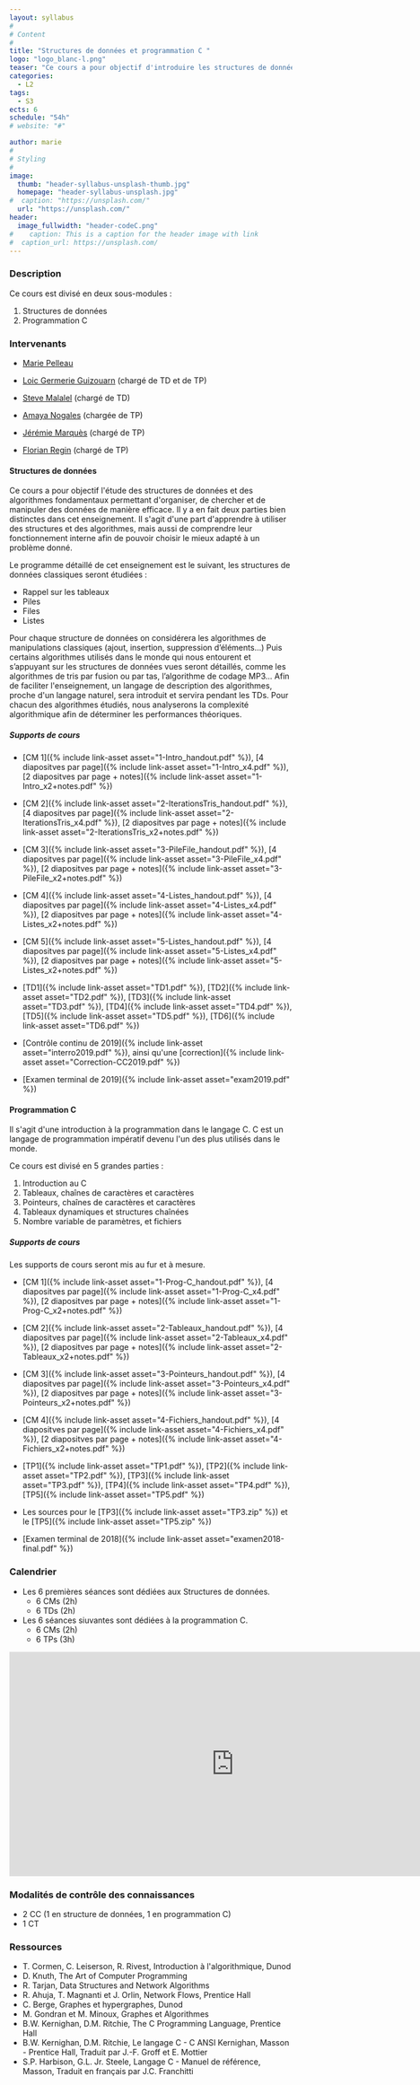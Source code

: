 ```yaml
---
layout: syllabus
#
# Content
#
title: "Structures de données et programmation C "
logo: "logo_blanc-l.png"
teaser: "Ce cours a pour objectif d'introduire les structures de données les plus classiques en s'appuyant sur le langage de programmation bas niveau C."
categories:
  - L2
tags:
  - S3
ects: 6
schedule: "54h"
# website: "#"

author: marie
#
# Styling
#
image:
  thumb: "header-syllabus-unsplash-thumb.jpg"
  homepage: "header-syllabus-unsplash.jpg"
#  caption: "https://unsplash.com/"
  url: "https://unsplash.com/"
header:
  image_fullwidth: "header-codeC.png"
#    caption: This is a caption for the header image with link
#  caption_url: https://unsplash.com/  
---
```


<!--{% include alert info="Info : Épreuve de rattrapage.  
    L'épreuve de rattrapage (2ème chance) est prévue le 16 juin de 13h à 15h.
    Les consignes de cette épreuve seront données sur moodle dans l'onglet [Épreuve de rattrapage](https://lms.univ-cotedazur.fr/mod/assign/view.php?id=109382).
    Il vous est fortement conseiller de suivre le [tutoriel](https://lms.univ-cotedazur.fr/course/view.php?id=14552&section=1), et de faire les exercices de l'onglet [C](https://lms.univ-cotedazur.fr/course/view.php?id=14552&section=3) du cours [UCANCODE](https://lms.univ-cotedazur.fr/course/view.php?id=14552)."
%}-->

### Description ###

Ce cours est divisé en deux sous-modules :

1. Structures de données
2. Programmation C

### Intervenants ###

- [Marie Pelleau](mailto:marie.pelleau@univ-cotedazur.fr)

- [Loic Germerie Guizouarn](mailto:loic.germerie-guizouarn@etu.univ-cotedazur.fr) (chargé de TD et de TP)
- [Steve Malalel](mailto:steve.malalel@etu.unice.fr) (chargé de TD)

- [Amaya Nogales](mailto:amaya.nogales-gomez@i3s.unice.fr) (chargée de TP)
- [Jérémie Marquès](mailto:mailto:jmarques@unice.fr) (chargé de TP)
- [Florian Regin](mailto:florian.regin@etu.univ-cotedazur.fr) (chargé de TP)

#### Structures de données ####

Ce cours a pour objectif l'étude des structures de données et des algorithmes fondamentaux permettant d'organiser, de chercher et de manipuler des données de manière efficace. Il y a en fait deux parties bien distinctes dans cet enseignement. Il s'agit d'une part d'apprendre à utiliser des structures et des algorithmes, mais aussi de comprendre leur fonctionnement interne afin de pouvoir choisir le mieux adapté à un problème donné.

<!-- #####  Programme ##### -->
Le programme détaillé de cet enseignement est le suivant,
les structures de données classiques seront étudiées :

- Rappel sur les tableaux 
- Piles
- Files
- Listes

Pour chaque structure de données on considérera les algorithmes de manipulations classiques (ajout, insertion, suppression d’éléments...)
Puis certains algorithmes utilisés dans le monde qui nous entourent et s’appuyant sur les structures de données vues seront détaillés, comme les algorithmes de tris par fusion ou par tas, l’algorithme de codage MP3... Afin de faciliter l'enseignement, un langage de description des algorithmes, proche d'un langage naturel, sera introduit et servira pendant les TDs. Pour chacun des algorithmes étudiés, nous analyserons la complexité algorithmique afin de déterminer les performances théoriques.

##### Supports de cours #####

- [CM 1]({% include link-asset asset="1-Intro_handout.pdf" %}), [4 diapositves par page]({% include link-asset asset="1-Intro_x4.pdf" %}), [2 diapositves par page + notes]({% include link-asset asset="1-Intro_x2+notes.pdf" %})	
- [CM 2]({% include link-asset asset="2-IterationsTris_handout.pdf" %}), [4 diapositves par page]({% include link-asset asset="2-IterationsTris_x4.pdf" %}), [2 diapositves par page + notes]({% include link-asset asset="2-IterationsTris_x2+notes.pdf" %})	
- [CM 3]({% include link-asset asset="3-PileFile_handout.pdf" %}), [4 diapositves par page]({% include link-asset asset="3-PileFile_x4.pdf" %}), [2 diapositves par page + notes]({% include link-asset asset="3-PileFile_x2+notes.pdf" %})	
- [CM 4]({% include link-asset asset="4-Listes_handout.pdf" %}), [4 diapositves par page]({% include link-asset asset="4-Listes_x4.pdf" %}), [2 diapositves par page + notes]({% include link-asset asset="4-Listes_x2+notes.pdf" %})
- [CM 5]({% include link-asset asset="5-Listes_handout.pdf" %}), [4 diapositves par page]({% include link-asset asset="5-Listes_x4.pdf" %}), [2 diapositves par page + notes]({% include link-asset asset="5-Listes_x2+notes.pdf" %})

- [TD1]({% include link-asset asset="TD1.pdf" %}), [TD2]({% include link-asset asset="TD2.pdf" %}), [TD3]({% include link-asset asset="TD3.pdf" %}), [TD4]({% include link-asset asset="TD4.pdf" %}), [TD5]({% include link-asset asset="TD5.pdf" %}), [TD6]({% include link-asset asset="TD6.pdf" %})

- [Contrôle continu de 2019]({% include link-asset asset="interro2019.pdf" %}), ainsi qu'une [correction]({% include link-asset asset="Correction-CC2019.pdf" %})
- [Examen terminal de 2019]({% include link-asset asset="exam2019.pdf" %})

#### Programmation C ####

Il s'agit d'une introduction à la programmation dans le langage C. C est un langage de programmation impératif devenu l'un des plus utilisés dans le monde.

<!-- #####  Programme ##### -->
Ce cours est divisé en 5 grandes parties :

1. Introduction au C
2. Tableaux, chaînes de caractères et caractères
3. Pointeurs, chaînes de caractères et caractères
4. Tableaux dynamiques et structures chaînées
5. Nombre variable de paramètres, et fichiers

##### Supports de cours #####

Les supports de cours seront mis au fur et à mesure.

- [CM 1]({% include link-asset asset="1-Prog-C_handout.pdf" %}), [4 diapositves par page]({% include link-asset asset="1-Prog-C_x4.pdf" %}), [2 diapositves par page + notes]({% include link-asset asset="1-Prog-C_x2+notes.pdf" %})
- [CM 2]({% include link-asset asset="2-Tableaux_handout.pdf" %}), [4 diapositves par page]({% include link-asset asset="2-Tableaux_x4.pdf" %}), [2 diapositves par page + notes]({% include link-asset asset="2-Tableaux_x2+notes.pdf" %})
- [CM 3]({% include link-asset asset="3-Pointeurs_handout.pdf" %}), [4 diapositves par page]({% include link-asset asset="3-Pointeurs_x4.pdf" %}), [2 diapositves par page + notes]({% include link-asset asset="3-Pointeurs_x2+notes.pdf" %})
- [CM 4]({% include link-asset asset="4-Fichiers_handout.pdf" %}), [4 diapositves par page]({% include link-asset asset="4-Fichiers_x4.pdf" %}), [2 diapositves par page + notes]({% include link-asset asset="4-Fichiers_x2+notes.pdf" %})

- [TP1]({% include link-asset asset="TP1.pdf" %}), [TP2]({% include link-asset asset="TP2.pdf" %}), [TP3]({% include link-asset asset="TP3.pdf" %}), [TP4]({% include link-asset asset="TP4.pdf" %}), [TP5]({% include link-asset asset="TP5.pdf" %})	
- Les sources pour le [TP3]({% include link-asset asset="TP3.zip" %}) et le [TP5]({% include link-asset asset="TP5.zip" %})

- [Examen terminal de 2018]({% include link-asset asset="examen2018-final.pdf" %})

### Calendrier ###

- Les 6 premières séances sont dédiées aux Structures de données.
  - 6 CMs (2h) 
  - 6 TDs (2h)
- Les 6 séances siuvantes sont dédiées à la programmation C.
  - 6 CMs (2h)
  - 6 TPs (3h)

<iframe src="https://calendar.google.com/calendar/embed?height=600&amp;wkst=1&amp;bgcolor=%23ffffff&amp;ctz=Europe%2FParis&amp;src=b2FtNzNxbXRmOWlsanQ3Y2d0aDc5MHA4bWdAZ3JvdXAuY2FsZW5kYXIuZ29vZ2xlLmNvbQ&amp;color=%2333B679&amp;showTitle=0&amp;showPrint=0&amp;showTabs=1&amp;mode=AGENDA&amp;showCalendars=0" style="border-width:0" width="800" height="400" frameborder="0" scrolling="no"></iframe>

### Modalités de contrôle des connaissances ###

- 2 CC (1 en structure de données, 1 en programmation C)
- 1 CT

### Ressources ###

- T. Cormen, C. Leiserson, R. Rivest, Introduction à l'algorithmique, Dunod
- D. Knuth, The Art of Computer Programming
- R. Tarjan, Data Structures and Network Algorithms
- R. Ahuja, T. Magnanti et J. Orlin, Network Flows, Prentice Hall
- C. Berge, Graphes et hypergraphes, Dunod
- M. Gondran et M. Minoux, Graphes et Algorithmes
- B.W. Kernighan, D.M. Ritchie, The C Programming Language, Prentice Hall
- B.W. Kernighan, D.M. Ritchie, Le langage C - C ANSI Kernighan, Masson - Prentice Hall, Traduit par J.-F. Groff et E. Mottier
- S.P. Harbison, G.L. Jr. Steele, Langage C - Manuel de référence, Masson, Traduit en français par J.C. Franchitti

